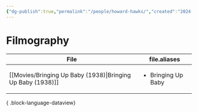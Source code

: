 ```yaml
---
{"dg-publish":true,"permalink":"/people/howard-hawks/","created":"2024-06-17","updated":"2024-06-17"}
---
```



# Filmography

| File                                                           | file.aliases                       |
| -------------------------------------------------------------- | ---------------------------------- |
| [[Movies/Bringing Up Baby (1938)\|Bringing Up Baby (1938)]] | <ul><li>Bringing Up Baby</li></ul> |

{ .block-language-dataview}
